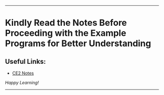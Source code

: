 
---

# Kindly Read the Notes Before Proceeding with the Example Programs for Better Understanding

## Useful Links:

- [CE2 Notes](https://github.com/DipsanaRoy/c-extensions/main/tree/CE002_Srings/CE2_NOTES.md)

*Happy Learning!*

---

